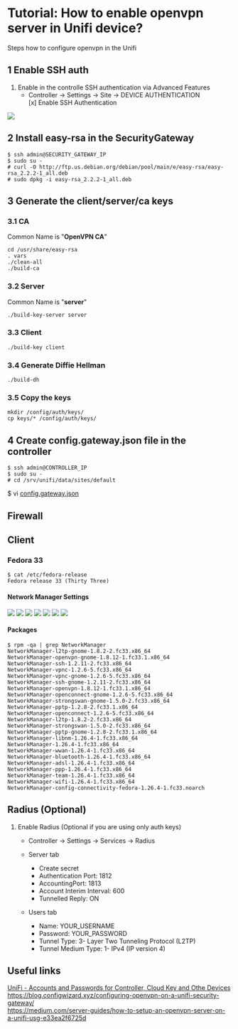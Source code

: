 # Tutorial: How to enable openvpn server in Unifi device?
Steps how to configure openvpn in the Unifi

## 1 Enable SSH auth
1) Enable in the controlle SSH authentication via Advanced Features
    - Controller -> Settings -> Site -> DEVICE AUTHENTICATION  
      [x] Enable SSH Authentication

![](/png/controller/controller-enable-ssh-auth.png)

## 2 Install easy-rsa in the SecurityGateway
```
$ ssh admin@SECURITY_GATEWAY_IP
$ sudo su -
# curl -O http://ftp.us.debian.org/debian/pool/main/e/easy-rsa/easy-rsa_2.2.2-1_all.deb
# sudo dpkg -i easy-rsa_2.2.2-1_all.deb
```

## 3 Generate the client/server/ca keys
### 3.1 CA
Common Name is "**OpenVPN CA**"
```
cd /usr/share/easy-rsa
. vars
./clean-all
./build-ca
```

### 3.2 Server
Common Name is "**server**"
```
./build-key-server server
```

### 3.3 Client
```
./build-key client
```
### 3.4 Generate Diffie Hellman
```
./build-dh
```

### 3.5 Copy the keys
```
mkdir /config/auth/keys/
cp keys/* /config/auth/keys/
```

## 4 Create config.gateway.json file in the controller
```
$ ssh admin@CONTROLLER_IP
$ sudo su -
# cd /srv/unifi/data/sites/default  
```
$ vi [config.gateway.json](https://github.com/dougsland/unifi-openvpn/blob/main/CONTROLLER/srv/unifi/data/sites/default/config.gateway.json)

## Firewall

## Client
### Fedora 33

```
$ cat /etc/fedora-release 
Fedora release 33 (Thirty Three)
```
#### Network Manager Settings

![](/png/NetworkManager/unifi_add_vpn_00.png)
![](/png/NetworkManager/unifi_add_vpn_01.png)
![](/png/NetworkManager/unifi_add_vpn_02.png)
![](/png/NetworkManager/unifi_add_vpn_03.png)
![](/png/NetworkManager/unifi_add_vpn_04.png)
![](/png/NetworkManager/unifi_add_vpn_05.png)
![](/png/NetworkManager/unifi_add_vpn_06.png)

#### Packages
```
$ rpm -qa | grep NetworkManager
NetworkManager-l2tp-gnome-1.8.2-2.fc33.x86_64
NetworkManager-openvpn-gnome-1.8.12-1.fc33.1.x86_64
NetworkManager-ssh-1.2.11-2.fc33.x86_64
NetworkManager-vpnc-1.2.6-5.fc33.x86_64
NetworkManager-vpnc-gnome-1.2.6-5.fc33.x86_64
NetworkManager-ssh-gnome-1.2.11-2.fc33.x86_64
NetworkManager-openvpn-1.8.12-1.fc33.1.x86_64
NetworkManager-openconnect-gnome-1.2.6-5.fc33.x86_64
NetworkManager-strongswan-gnome-1.5.0-2.fc33.x86_64
NetworkManager-pptp-1.2.8-2.fc33.1.x86_64
NetworkManager-openconnect-1.2.6-5.fc33.x86_64
NetworkManager-l2tp-1.8.2-2.fc33.x86_64
NetworkManager-strongswan-1.5.0-2.fc33.x86_64
NetworkManager-pptp-gnome-1.2.8-2.fc33.1.x86_64
NetworkManager-libnm-1.26.4-1.fc33.x86_64
NetworkManager-1.26.4-1.fc33.x86_64
NetworkManager-wwan-1.26.4-1.fc33.x86_64
NetworkManager-bluetooth-1.26.4-1.fc33.x86_64
NetworkManager-adsl-1.26.4-1.fc33.x86_64
NetworkManager-ppp-1.26.4-1.fc33.x86_64
NetworkManager-team-1.26.4-1.fc33.x86_64
NetworkManager-wifi-1.26.4-1.fc33.x86_64
NetworkManager-config-connectivity-fedora-1.26.4-1.fc33.noarch
```

## Radius (Optional)

1) Enable Radius (Optional if you are using only auth keys)

   - Controller -> Settings -> Services -> Radius 

   - Server tab
     - Create secret
     - Authentication Port: 1812
     - AccountingPort: 1813
     - Account Interim Interval: 600
     - Tunnelled Reply: ON

   - Users tab
     - Name: YOUR_USERNAME
     - Password: YOUR_PASSWORD
     - Tunnel Type: 3- Layer Two Tunneling Protocol (L2TP)
     - Tunnel Medium Type: 1- IPv4 (IP version 4)




## Useful links
[UniFi - Accounts and Passwords for Controller, Cloud Key and Othe Devices](https://help.ui.com/hc/en-us/articles/204909374-UniFi-Accounts-and-Passwords-for-Controller-Cloud-Key-and-Other-Devices)  
https://blog.configwizard.xyz/configuring-openvpn-on-a-unifi-security-gateway/  
https://medium.com/server-guides/how-to-setup-an-openvpn-server-on-a-unifi-usg-e33ea2f6725d
